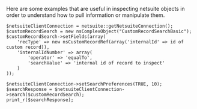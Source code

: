 
Here are some examples that are useful in inspecting netsuite objects in order to understand how to pull information or manipulate them.

	$netsuiteClientConnection = netsuite::getNetsuiteConnection();
	$customRecordSearch = new nsComplexObject("CustomRecordSearchBasic");
	$customRecordSearch->setFields(array(
		'recType' => new nsCustomRecordRef(array('internalId' => id of custom record)),
		'internalIdNumber' => array(
			'operator' => 'equalTo',
			'searchValue' => 'internal id of record to inspect'
		)
	));
	
	$netsuiteClientConnection->setSearchPreferences(TRUE, 10);
	$searchResponse = $netsuiteClientConnection->search($customRecordSearch);
	print_r($searchResponse);
	